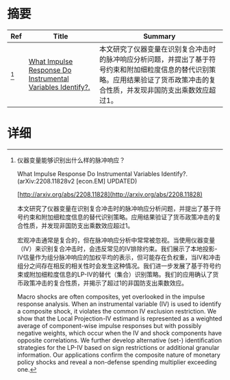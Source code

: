 # 摘要

| Ref | Title | Summary |
| --- | --- | --- |
| [^1] | [What Impulse Response Do Instrumental Variables Identify?.](http://arxiv.org/abs/2208.11828) | 本文研究了仪器变量在识别复合冲击时的脉冲响应分析问题，并提出了基于符号约束和附加细粒度信息的替代识别策略。应用结果验证了货币政策冲击的复合性质，并发现非国防支出乘数效应超过1。 |

# 详细

[^1]: 仪器变量能够识别出什么样的脉冲响应？

    What Impulse Response Do Instrumental Variables Identify?. (arXiv:2208.11828v2 [econ.EM] UPDATED)

    [http://arxiv.org/abs/2208.11828](http://arxiv.org/abs/2208.11828)

    本文研究了仪器变量在识别复合冲击时的脉冲响应分析问题，并提出了基于符号约束和附加细粒度信息的替代识别策略。应用结果验证了货币政策冲击的复合性质，并发现非国防支出乘数效应超过1。

    

    宏观冲击通常是复合的，但在脉冲响应分析中常常被忽视。当使用仪器变量（IV）来识别复合冲击时，会违反常见的IV排除约束。我们展示了本地投影-IV估量作为组分脉冲响应的加权平均的表示，但可能存在负权重，当IV和冲击组分之间存在相反的相关性时会发生这种情况。我们进一步发展了基于符号约束或附加细粒度信息的LP-IV的替代（集合）识别策略。我们的应用确认了货币政策冲击的复合性质，并揭示了超过1的非国防支出乘数效应。

    Macro shocks are often composites, yet overlooked in the impulse response analysis. When an instrumental variable (IV) is used to identify a composite shock, it violates the common IV exclusion restriction. We show that the Local Projection-IV estimand is represented as a weighted average of component-wise impulse responses but with possibly negative weights, which occur when the IV and shock components have opposite correlations. We further develop alternative (set-) identification strategies for the LP-IV based on sign restrictions or additional granular information. Our applications confirm the composite nature of monetary policy shocks and reveal a non-defense spending multiplier exceeding one.
    

